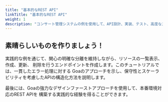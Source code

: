 ```yaml
---
title: "基本的なREST API"
linkTitle: "基本的なREST API"
weight: 1
description: "コンサート管理システムの例を使用して、API設計、実装、テスト、高度なエンコーディング機能をカバーする、本番環境対応のREST APIをGoaで作成します。"
---
```


## 素晴らしいものを作りましょう！

実践的な例を通じて、関心の明確な分離を維持しながら、リソースの一覧表示、作成、更新、
削除を行うエンドポイントを作成します。このチュートリアルでは、一貫したエラー処理に対する
Goaのアプローチを示し、保守性とスケーラビリティを考慮したAPIの構造化方法を説明します。

最後には、Goaの強力なデザインファーストアプローチを使用して、本番環境対応のREST APIを
構築する実践的な経験を得ることができます。 